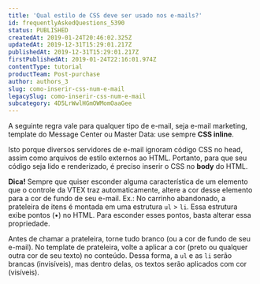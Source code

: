 ```yaml
---
title: 'Qual estilo de CSS deve ser usado nos e-mails?'
id: frequentlyAskedQuestions_5390
status: PUBLISHED
createdAt: 2019-01-24T20:46:02.325Z
updatedAt: 2019-12-31T15:29:01.217Z
publishedAt: 2019-12-31T15:29:01.217Z
firstPublishedAt: 2019-01-24T22:16:01.974Z
contentType: tutorial
productTeam: Post-purchase
author: authors_3
slug: como-inserir-css-num-e-mail
legacySlug: como-inserir-css-num-e-mail
subcategory: 4D5LrWwlHGmOWMomOaaGee
---
```


A seguinte regra vale para qualquer tipo de e-mail, seja e-mail marketing, template do Message Center ou Master Data: use sempre **CSS inline**.

Isto porque diversos servidores de e-mail ignoram código CSS no head, assim como arquivos de estilo externos ao HTML. Portanto, para que seu código seja lido e renderizado, é preciso inserir o CSS no **body** do HTML.

__Dica!__ Sempre que quiser esconder alguma característica de um elemento que o controle da VTEX traz automaticamente, altere a cor desse elemento para a cor de fundo de seu e-mail. Ex.: No carrinho abandonado, a prateleira de itens é montada em uma estrutura `ul` &gt; `li`. Essa estrutura exibe pontos (•) no HTML. Para esconder esses pontos, basta alterar essa propriedade.

Antes de chamar a prateleira, torne tudo branco (ou a cor de fundo de seu e-mail). No template de prateleira, volte a aplicar a cor (preto ou qualquer outra cor de seu texto) no conteúdo. Dessa forma, a `ul` e as `li` serão brancas (invisíveis), mas dentro delas, os textos serão aplicados com cor (visíveis).
